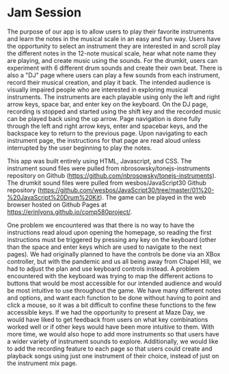 # Jam Session 

The purpose of our app is to allow users to play their favorite instruments and learn the notes in the musical scale in an easy and fun way. Users have the opportunity to select an instrument they are interested in and scroll play the different notes in the 12-note musical scale, hear what note name they are playing, and create music using the sounds. For the drumkit, users can experiment with 6 different drum sounds and create their own beat. There is also a "DJ" page where users can play a few sounds from each instrument, record their musical creation, and play it back. The intended audience is visually impaired people who are interested in exploring musical instruments. The instruments are each playable using only the left and right arrow keys, space bar, and enter key on the keyboard. On the DJ page, recording is stopped and started using the shift key and the recorded music can be played back using the up arrow. Page navigation is done fully through the left and right arrow keys, enter and spacebar keys, and the backspace key to return to the previous page. Upon navigating to each instrument page, the instructions for that page are read aloud unless interrupted by the user beginning to play the notes. 

This app was built entirely using HTML, Javascript, and CSS. The instrument sound files were pulled from nbrosowsky/tonejs-instruments repository on Github (https://github.com/nbrosowsky/tonejs-instruments). The drumkit sound files were pulled from wesbos/JavaScript30 Github repository (https://github.com/wesbos/JavaScript30/tree/master/01%20-%20JavaScript%20Drum%20Kit). The game can be played in the web browser hosted on Github Pages at https://erinlyons.github.io/comp580project/. 

One problem we encountered was that there is no way to have the instructions read aloud upon opening the homepage, so reading the first instructions must be triggered by pressing any key on the keyboard (other than the space and enter keys which are used to navigate to the next pages). We had originally planned to have the controls be done via an XBox controller, but with the pandemic and us all being away from Chapel Hill, we had to adjust the plan and use keyboard controls instead. A problem encountered with the keyboard was trying to map the different actions to buttons that would be most accessible for our intended audience and would be most intuitive to use throughout the game. We have many different notes and options, and want each function to be done without having to point and click a mouse, so it was a bit difficult to confine these functions to the few accessible keys. If we had the opportunity to present at Maze Day, we would have liked to get feedback from users on what key combinations worked well or if other keys would have been more intuitive to them. With more time, we would also hope to add more instruments so that users have a wider variety of instrument sounds to explore. Additionally, we would like to add the recording feature to each page so that users could create and playback songs using just one instrument of their choice, instead of just on the instrument mix page.   
